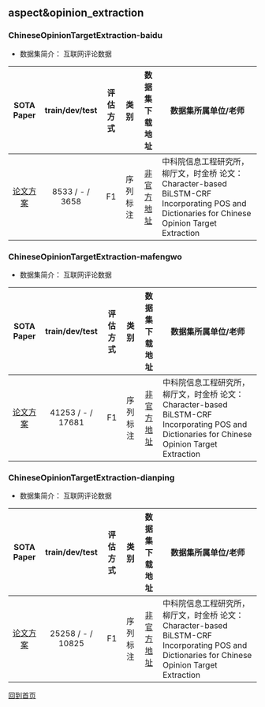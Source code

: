 
## aspect&opinion_extraction
### ChineseOpinionTargetExtraction-baidu
- 数据集简介： 互联网评论数据

|  SOTA Paper | train/dev/test | 评估方式 | 类别 | 数据集下载地址 | 数据集所属单位/老师 |
| :-----------: | :-------------:| :----: | :----: |:---------:|----------------------------------|
|[论文方案](http://wiki.baidu.com/download/attachments/1015170926/li18d.pdf?version=1&modificationDate=1579422421000&api=v2)|8533 / - / 3658|F1|序列标注|[非官方地址](https://github.com/lsvih/chinese-customer-review)|中科院信息工程研究所，柳厅文，时金桥  论文：Character-based BiLSTM-CRF Incorporating POS and Dictionaries for Chinese Opinion Target Extraction|




### ChineseOpinionTargetExtraction-mafengwo
- 数据集简介： 互联网评论数据

|  SOTA Paper | train/dev/test | 评估方式 | 类别 | 数据集下载地址 | 数据集所属单位/老师 |
| :-----------: | :-------------:| :----: | :----: |:---------:|----------------------------------|
|[论文方案](http://wiki.baidu.com/download/attachments/1015170926/li18d.pdf?version=1&modificationDate=1579422421000&api=v2)|41253 / - / 17681|F1|序列标注|[非官方地址](https://github.com/lsvih/chinese-customer-review)|中科院信息工程研究所，柳厅文，时金桥  论文：Character-based BiLSTM-CRF Incorporating POS and Dictionaries for Chinese Opinion Target Extraction|


### ChineseOpinionTargetExtraction-dianping
- 数据集简介： 互联网评论数据

|  SOTA Paper | train/dev/test | 评估方式 | 类别 | 数据集下载地址 | 数据集所属单位/老师 |
| :-----------: | :-------------:| :----: | :----: |:---------:|----------------------------------|
|[论文方案](http://wiki.baidu.com/download/attachments/1015170926/li18d.pdf?version=1&modificationDate=1579422421000&api=v2)|25258 / - / 10825|F1|序列标注|[非官方地址](https://github.com/lsvih/chinese-customer-review)|中科院信息工程研究所，柳厅文，时金桥   论文：Character-based BiLSTM-CRF Incorporating POS and Dictionaries for Chinese Opinion Target Extraction|


[回到首页](../README.md)

